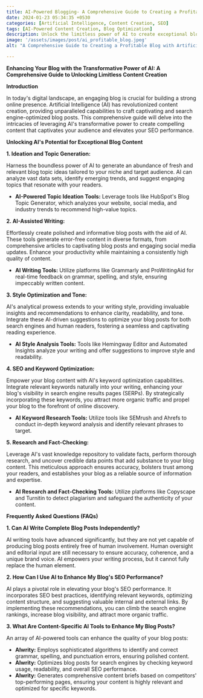 ```yaml
---
title: AI-Powered Blogging- A Comprehensive Guide to Creating a Profitable Blog with Artificial Intelligence
date: 2024-01-23 05:34:35 +0530
categories: [Artificial Intelligence, Content Creation, SEO]
tags: [AI-Powered Content Creation, Blog Optimization]
description: Unlock the limitless power of AI to create exceptional blog content that captivates your audience and skyrockets your SEO. With AI's assistance, generate captivating topics, write engaging posts, optimize for SEO, and ensure flawless research and fact-checking. Elevate your blog to new heights with this comprehensive guide to AI-powered content creation.
image: '/assets/images/post/ai_profitable_blog.jpeg'
alt: "A Comprehensive Guide to Creating a Profitable Blog with Artificial Intelligence"

---
```


**Enhancing Your Blog with the Transformative Power of AI: A Comprehensive Guide to Unlocking Limitless Content Creation**

**Introduction**

In today's digital landscape, an engaging blog is crucial for building a strong online presence. Artificial Intelligence (AI) has revolutionized content creation, providing unparalleled capabilities to craft captivating and search engine-optimized blog posts. This comprehensive guide will delve into the intricacies of leveraging AI's transformative power to create compelling content that captivates your audience and elevates your SEO performance.

**Unlocking AI's Potential for Exceptional Blog Content**

**1. Ideation and Topic Generation:**

Harness the boundless power of AI to generate an abundance of fresh and relevant blog topic ideas tailored to your niche and target audience. AI can analyze vast data sets, identify emerging trends, and suggest engaging topics that resonate with your readers.

* **AI-Powered Topic Ideation Tools:** Leverage tools like HubSpot's Blog Topic Generator, which analyzes your website, social media, and industry trends to recommend high-value topics.

**2. AI-Assisted Writing:**

Effortlessly create polished and informative blog posts with the aid of AI. These tools generate error-free content in diverse formats, from comprehensive articles to captivating blog posts and engaging social media updates. Enhance your productivity while maintaining a consistently high quality of content.

* **AI Writing Tools:** Utilize platforms like Grammarly and ProWritingAid for real-time feedback on grammar, spelling, and style, ensuring impeccably written content.

**3. Style Optimization and Tone:**

AI's analytical prowess extends to your writing style, providing invaluable insights and recommendations to enhance clarity, readability, and tone. Integrate these AI-driven suggestions to optimize your blog posts for both search engines and human readers, fostering a seamless and captivating reading experience.

* **AI Style Analysis Tools:** Tools like Hemingway Editor and Automated Insights analyze your writing and offer suggestions to improve style and readability.

**4. SEO and Keyword Optimization:**

Empower your blog content with AI's keyword optimization capabilities. Integrate relevant keywords naturally into your writing, enhancing your blog's visibility in search engine results pages (SERPs). By strategically incorporating these keywords, you attract more organic traffic and propel your blog to the forefront of online discovery.

* **AI Keyword Research Tools:** Utilize tools like SEMrush and Ahrefs to conduct in-depth keyword analysis and identify relevant phrases to target.

**5. Research and Fact-Checking:**

Leverage AI's vast knowledge repository to validate facts, perform thorough research, and uncover credible data points that add substance to your blog content. This meticulous approach ensures accuracy, bolsters trust among your readers, and establishes your blog as a reliable source of information and expertise.

* **AI Research and Fact-Checking Tools:** Utilize platforms like Copyscape and Turnitin to detect plagiarism and safeguard the authenticity of your content.

**Frequently Asked Questions (FAQs)**

**1. Can AI Write Complete Blog Posts Independently?**

AI writing tools have advanced significantly, but they are not yet capable of producing blog posts entirely free of human involvement. Human oversight and editorial input are still necessary to ensure accuracy, coherence, and a unique brand voice. AI empowers your writing process, but it cannot fully replace the human element.

**2. How Can I Use AI to Enhance My Blog's SEO Performance?**

AI plays a pivotal role in elevating your blog's SEO performance. It incorporates SEO best practices, identifying relevant keywords, optimizing content structure, and suggesting valuable internal and external links. By implementing these recommendations, you can climb the search engine rankings, increase blog visibility, and attract more organic traffic.

**3. What Are Content-Specific AI Tools to Enhance My Blog Posts?**

An array of AI-powered tools can enhance the quality of your blog posts:

* **Alwrity:** Employs sophisticated algorithms to identify and correct grammar, spelling, and punctuation errors, ensuring polished content.
* **Alwrity:** Optimizes blog posts for search engines by checking keyword usage, readability, and overall SEO performance.
* **Alwrity:** Generates comprehensive content briefs based on competitors' top-performing pages, ensuring your content is highly relevant and optimized for specific keywords.

